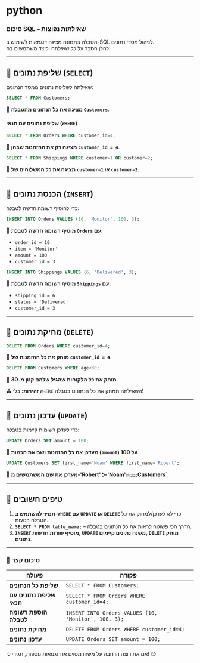 # python



### **סיכום SQL – שאילתות נפוצות**
הטבלה בתמונה מציגה דוגמאות לשימוש ב-SQL לניהול מסדי נתונים.  
להלן הסבר על כל שאילתה וכיצד משתמשים בה:

---

## **📌 שליפת נתונים (`SELECT`)**
שאילתה לשליפת נתונים ממסד הנתונים:
```sql
SELECT * FROM Customers;
```
🔹 **מציגה את כל הנתונים מהטבלה `Customers`**.

#### **שליפת נתונים עם תנאי (`WHERE`)**
```sql
SELECT * FROM Orders WHERE customer_id=4;
```
🔹 **מציגה רק את ההזמנות שבהן `customer_id = 4`**.

```sql
SELECT * FROM Shippings WHERE customer=1 OR customer=2;
```
🔹 **מציגה את כל המשלוחים של `customer=1` או `customer=2`**.

---

## **📌 הכנסת נתונים (`INSERT`)**
כדי להוסיף רשומה חדשה לטבלה:
```sql
INSERT INTO Orders VALUES (10, 'Monitor', 100, 3);
```
🔹 **מוסיף רשומה חדשה לטבלת `Orders` עם:**
- `order_id = 10`
- `item = 'Monitor'`
- `amount = 100`
- `customer_id = 3`

```sql
INSERT INTO Shippings VALUES (6, 'Delivered', 3);
```
🔹 **מוסיף רשומה חדשה לטבלת `Shippings` עם:**
- `shipping_id = 6`
- `status = 'Delivered'`
- `customer_id = 3`

---

## **📌 מחיקת נתונים (`DELETE`)**
```sql
DELETE FROM Orders WHERE customer_id=4;
```
🔹 **מוחק את כל ההזמנות של `customer_id = 4`**.

```sql
DELETE FROM Customers WHERE age<30;
```
🔹 **מוחק את כל הלקוחות שהגיל שלהם קטן מ-30**.

⚠ **זהירות:** בלי `WHERE` השאילתה תמחק את כל הנתונים בטבלה!

---

## **📌 עדכון נתונים (`UPDATE`)**
כדי לעדכן רשומות קיימות בטבלה:
```sql
UPDATE Orders SET amount = 100;
```
🔹 **מעדכן את כל ההזמנות ושם את הכמות (`amount`) על 100**.

```sql
UPDATE Customers SET first_name='Noam' WHERE first_name='Robert';
```
🔹 **מעדכן את שם המשתמשים מ-'Robert' ל-'Noam'` בטבלת `Customers`**.

---

## **📌 טיפים חשובים**
1. **תמיד להשתמש ב-`WHERE` עם `UPDATE` או `DELETE`** כדי לא לעדכן/למחוק את כל הטבלה בטעות.
2. **`SELECT * FROM table_name;`** – הדרך הכי פשוטה לראות את כל הנתונים בטבלה.
3. **`INSERT` מוסיף שורות חדשות, `UPDATE` משנה נתונים קיימים, `DELETE` מוחק נתונים**.

---

### **🔹 סיכום קצר**
| פעולה | פקודה |
|------|------|
| **שליפת כל הנתונים** | `SELECT * FROM Customers;` |
| **שליפת נתונים עם תנאי** | `SELECT * FROM Orders WHERE customer_id=4;` |
| **הוספת רשומה לטבלה** | `INSERT INTO Orders VALUES (10, 'Monitor', 100, 3);` |
| **מחיקת נתונים** | `DELETE FROM Orders WHERE customer_id=4;` |
| **עדכון נתונים** | `UPDATE Orders SET amount = 100;` |

אם את רוצה הרחבה על משהו מסוים או דוגמאות נוספות, תגידי לי! 😊
